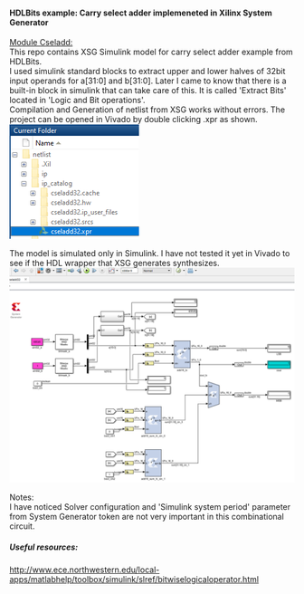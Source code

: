 #### HDLBits example: Carry select adder implemeneted in Xilinx System Generator
[Module Cseladd: ](https://hdlbits.01xz.net/wiki/Module_cseladd)  
This repo contains XSG Simulink model for carry select adder example from HDLBits.  
I used simulink standard blocks to extract upper and lower halves of 32bit input operands for a[31:0] and b[31:0]. Later I came to know that there is a built-in block in simulink that can take care of this. It is called 'Extract Bits' located in 'Logic and Bit operations'.  
Compilation and Generation of netlist from XSG works without errors. The project can be opened in Vivado by double clicking .xpr as shown.    
![](assets/netlist_xsg.png)   

The model is simulated only in Simulink. I have not tested it yet in Vivado to see if the HDL wrapper that XSG generates synthesizes.  
![](assets/cseladd_xsg.png)  

Notes:  
I have noticed Solver configuration and 'Simulink system period' parameter from System Generator token are not very important in this combinational circuit.  

##### Useful resources:  
http://www.ece.northwestern.edu/local-apps/matlabhelp/toolbox/simulink/slref/bitwiselogicaloperator.html  
